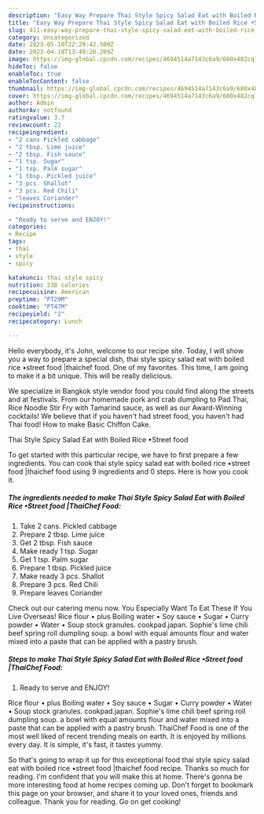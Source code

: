 ```yaml
---
description: "Easy Way Prepare Thai Style Spicy Salad Eat with Boiled Rice •Street food |ThaiChef Food the Delicious"
title: "Easy Way Prepare Thai Style Spicy Salad Eat with Boiled Rice •Street food |ThaiChef Food the Delicious"
slug: 411-easy-way-prepare-thai-style-spicy-salad-eat-with-boiled-rice-street-food-thaichef-food-the-delicious
category: Uncategorized
date: 2023-05-10T22:29:42.500Z
date: 2023-04-18T13:49:20.209Z
image: https://img-global.cpcdn.com/recipes/4694514a7143c6a9/680x482cq70/thai-style-spicy-salad-eat-with-boiled-rice-street-food-thaichef-food-recipe-main-photo.jpg
hideToc: false
enableToc: true
enableTocContent: false
thumbnail: https://img-global.cpcdn.com/recipes/4694514a7143c6a9/680x482cq70/thai-style-spicy-salad-eat-with-boiled-rice-street-food-thaichef-food-recipe-main-photo.jpg
cover: https://img-global.cpcdn.com/recipes/4694514a7143c6a9/680x482cq70/thai-style-spicy-salad-eat-with-boiled-rice-street-food-thaichef-food-recipe-main-photo.jpg
author: Admin
authorAv: notfound
ratingvalue: 3.7
reviewcount: 22
recipeingredient:
- "2 cans Pickled cabbage"
- "2 tbsp. Lime juice"
- "2 tbsp. Fish sauce"
- "1 tsp. Sugar"
- "1 tsp. Palm sugar"
- "1 tbsp. Pickled juice"
- "3 pcs. Shallot"
- "3 pcs. Red Chili"
- "leaves Coriander"
recipeinstructions:

- "Ready to serve and ENJOY!"
categories:
- Recipe
tags:
- thai
- style
- spicy

katakunci: thai style spicy 
nutrition: 238 calories
recipecuisine: American
preptime: "PT29M"
cooktime: "PT47M"
recipeyield: "2"
recipecategory: Lunch

---
```



Hello everybody, it's John, welcome to our recipe site. Today, I will show you a way to prepare a special dish, thai style spicy salad eat with boiled rice •street food |thaichef food. One of my favorites. This time, I am going to make it a bit unique. This will be really delicious.

We specialize in Bangkok style vendor food you could find along the streets and at festivals. From our homemade pork and crab dumpling to Pad Thai, Rice Noodle Stir Fry with Tamarind sauce, as well as our Award-Winning cocktails! We believe that if you haven&#39;t had street food, you haven&#39;t had Thai food! How to make Basic Chiffon Cake.

Thai Style Spicy Salad Eat with Boiled Rice •Street food 

To get started with this particular recipe, we have to first prepare a few ingredients. You can cook thai style spicy salad eat with boiled rice •street food |thaichef food using 9 ingredients and 0 steps. Here is how you cook it.

<!--inarticleads1-->

##### The ingredients needed to make Thai Style Spicy Salad Eat with Boiled Rice •Street food |ThaiChef Food:

1. Take 2 cans. Pickled cabbage
1. Prepare 2 tbsp. Lime juice
1. Get 2 tbsp. Fish sauce
1. Make ready 1 tsp. Sugar
1. Get 1 tsp. Palm sugar
1. Prepare 1 tbsp. Pickled juice
1. Make ready 3 pcs. Shallot
1. Prepare 3 pcs. Red Chili
1. Prepare leaves Coriander


Check out our catering menu now. You Especially Want To Eat These If You Live Overseas! Rice flour • plus Boiling water • Soy sauce • Sugar • Curry powder • Water • Soup stock granules. cookpad.japan. Sophie&#39;s lime chili beef spring roll dumpling soup. a bowl with equal amounts flour and water mixed into a paste that can be applied with a pastry brush. 

<!--inarticleads2-->

##### Steps to make Thai Style Spicy Salad Eat with Boiled Rice •Street food |ThaiChef Food:


1. Ready to serve and ENJOY!

Rice flour • plus Boiling water • Soy sauce • Sugar • Curry powder • Water • Soup stock granules. cookpad.japan. Sophie&#39;s lime chili beef spring roll dumpling soup. a bowl with equal amounts flour and water mixed into a paste that can be applied with a pastry brush. ThaiChef Food is one of the most well liked of recent trending meals on earth. It is enjoyed by millions every day. It is simple, it&#39;s fast, it tastes yummy. 

So that's going to wrap it up for this exceptional food thai style spicy salad eat with boiled rice •street food |thaichef food recipe. Thanks so much for reading. I'm confident that you will make this at home. There's gonna be more interesting food at home recipes coming up. Don't forget to bookmark this page on your browser, and share it to your loved ones, friends and colleague. Thank you for reading. Go on get cooking!
